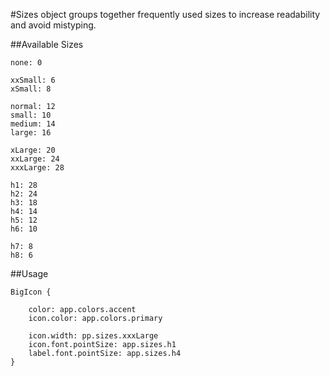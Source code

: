 
#Sizes object groups together frequently used sizes to increase readability and avoid mistyping.


##Available Sizes

    none: 0
    
    xxSmall: 6
    xSmall: 8
    
    normal: 12
    small: 10
    medium: 14
    large: 16
    
    xLarge: 20
    xxLarge: 24
    xxxLarge: 28
    
    h1: 28
    h2: 24
    h3: 18
    h4: 14
    h5: 12
    h6: 10
    
    h7: 8
    h8: 6
        

   
##Usage

    BigIcon {
        
        color: app.colors.accent
        icon.color: app.colors.primary
    
        icon.width: pp.sizes.xxxLarge
        icon.font.pointSize: app.sizes.h1
        label.font.pointSize: app.sizes.h4
    }